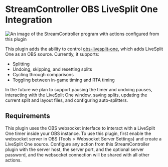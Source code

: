 # StreamController OBS LiveSplit One Integration

![An image of the StreamController program with actions configured
from this plugin](./assets/screenshot.png)

This plugin adds the ability to control
[obs-livesplit-one](https://github.com/LiveSplit/obs-livesplit-one),
which adds LiveSplit One as an OBS source.  Currently, it supports:

* Splitting
* Undoing, skipping, and resetting splits
* Cycling through comparisons
* Toggling between in-game timing and RTA timing

In the future we plan to support pausing the timer and undoing pauses,
interacting with the LiveSplit One window, saving splits, updating the
current split and layout files, and configuring auto-splitters.

## Requirements
This plugin uses the OBS websocket interface to interact with a
LiveSplit One timer inside your OBS instance.  To use this plugin,
first enable the websocket server in OBS (Tools > Websocket Server
Settings) and create a LiveSplit One source.  Configure any action
from this StreamController plugin with the server host, the server
port, and the optional server password, and the websocket connection
will be shared with all other actions.
